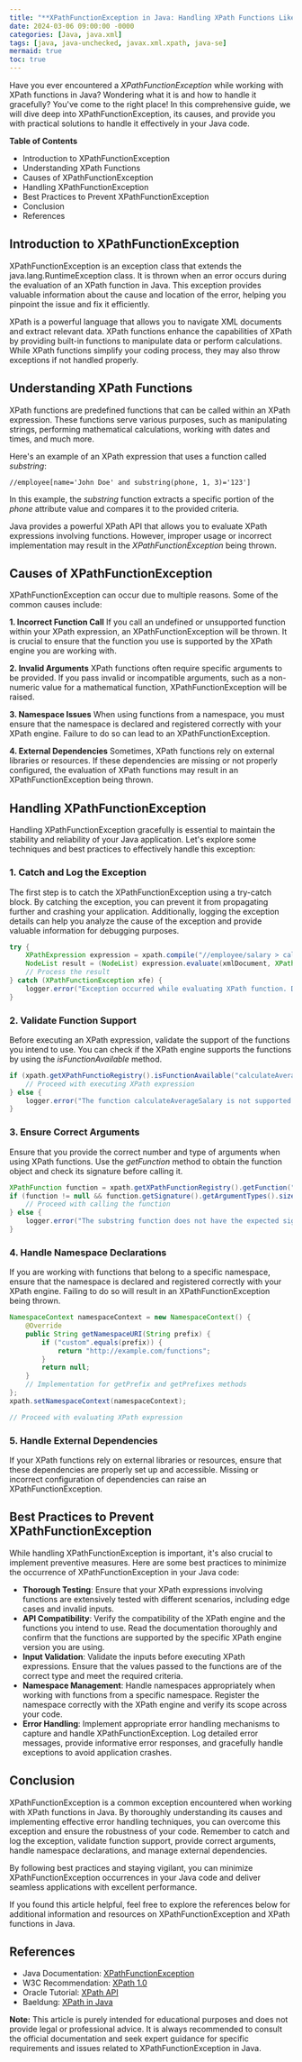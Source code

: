 ```yaml
---
title: "**XPathFunctionException in Java: Handling XPath Functions Like a Pro**"
date: 2024-03-06 09:00:00 -0000
categories: [Java, java.xml]
tags: [java, java-unchecked, javax.xml.xpath, java-se]
mermaid: true
toc: true
---
```



Have you ever encountered a *XPathFunctionException* while working with XPath functions in Java? Wondering what it is and how to handle it gracefully? You've come to the right place! In this comprehensive guide, we will dive deep into XPathFunctionException, its causes, and provide you with practical solutions to handle it effectively in your Java code.

**Table of Contents**
- Introduction to XPathFunctionException
- Understanding XPath Functions
- Causes of XPathFunctionException
- Handling XPathFunctionException
- Best Practices to Prevent XPathFunctionException
- Conclusion
- References

## Introduction to XPathFunctionException

XPathFunctionException is an exception class that extends the java.lang.RuntimeException class. It is thrown when an error occurs during the evaluation of an XPath function in Java. This exception provides valuable information about the cause and location of the error, helping you pinpoint the issue and fix it efficiently.

XPath is a powerful language that allows you to navigate XML documents and extract relevant data. XPath functions enhance the capabilities of XPath by providing built-in functions to manipulate data or perform calculations. While XPath functions simplify your coding process, they may also throw exceptions if not handled properly.

## Understanding XPath Functions

XPath functions are predefined functions that can be called within an XPath expression. These functions serve various purposes, such as manipulating strings, performing mathematical calculations, working with dates and times, and much more.

Here's an example of an XPath expression that uses a function called *substring*:

```
//employee[name='John Doe' and substring(phone, 1, 3)='123']
```

In this example, the *substring* function extracts a specific portion of the *phone* attribute value and compares it to the provided criteria.

Java provides a powerful XPath API that allows you to evaluate XPath expressions involving functions. However, improper usage or incorrect implementation may result in the *XPathFunctionException* being thrown.

## Causes of XPathFunctionException

XPathFunctionException can occur due to multiple reasons. Some of the common causes include:

**1. Incorrect Function Call**
If you call an undefined or unsupported function within your XPath expression, an XPathFunctionException will be thrown. It is crucial to ensure that the function you use is supported by the XPath engine you are working with.

**2. Invalid Arguments**
XPath functions often require specific arguments to be provided. If you pass invalid or incompatible arguments, such as a non-numeric value for a mathematical function, XPathFunctionException will be raised.

**3. Namespace Issues**
When using functions from a namespace, you must ensure that the namespace is declared and registered correctly with your XPath engine. Failure to do so can lead to an XPathFunctionException.

**4. External Dependencies**
Sometimes, XPath functions rely on external libraries or resources. If these dependencies are missing or not properly configured, the evaluation of XPath functions may result in an XPathFunctionException being thrown.

## Handling XPathFunctionException

Handling XPathFunctionException gracefully is essential to maintain the stability and reliability of your Java application. Let's explore some techniques and best practices to effectively handle this exception:

### 1. Catch and Log the Exception
The first step is to catch the XPathFunctionException using a try-catch block. By catching the exception, you can prevent it from propagating further and crashing your application. Additionally, logging the exception details can help you analyze the cause of the exception and provide valuable information for debugging purposes.

```java
try {
    XPathExpression expression = xpath.compile("//employee/salary > calculateAverageSalary()");
    NodeList result = (NodeList) expression.evaluate(xmlDocument, XPathConstants.NODESET);
    // Process the result
} catch (XPathFunctionException xfe) {
    logger.error("Exception occurred while evaluating XPath function. Details: {}", xfe.getMessage());
}
```

### 2. Validate Function Support
Before executing an XPath expression, validate the support of the functions you intend to use. You can check if the XPath engine supports the functions by using the *isFunctionAvailable* method.

```java
if (xpath.getXPathFunctioRegistry().isFunctionAvailable("calculateAverageSalary")) {
    // Proceed with executing XPath expression
} else {
    logger.error("The function calculateAverageSalary is not supported by the XPath engine.");
}
```

### 3. Ensure Correct Arguments
Ensure that you provide the correct number and type of arguments when using XPath functions. Use the *getFunction* method to obtain the function object and check its signature before calling it.

```java
XPathFunction function = xpath.getXPathFunctionRegistry().getFunction("substring");
if (function != null && function.getSignature().getArgumentTypes().size() == 3) {
    // Proceed with calling the function
} else {
    logger.error("The substring function does not have the expected signature.");
}
```

### 4. Handle Namespace Declarations
If you are working with functions that belong to a specific namespace, ensure that the namespace is declared and registered correctly with your XPath engine. Failing to do so will result in an XPathFunctionException being thrown.

```java
NamespaceContext namespaceContext = new NamespaceContext() {
    @Override
    public String getNamespaceURI(String prefix) {
        if ("custom".equals(prefix)) {
            return "http://example.com/functions";
        }
        return null;
    }
    // Implementation for getPrefix and getPrefixes methods
};
xpath.setNamespaceContext(namespaceContext);

// Proceed with evaluating XPath expression
```

### 5. Handle External Dependencies
If your XPath functions rely on external libraries or resources, ensure that these dependencies are properly set up and accessible. Missing or incorrect configuration of dependencies can raise an XPathFunctionException.

## Best Practices to Prevent XPathFunctionException

While handling XPathFunctionException is important, it's also crucial to implement preventive measures. Here are some best practices to minimize the occurrence of XPathFunctionException in your Java code:

- **Thorough Testing**: Ensure that your XPath expressions involving functions are extensively tested with different scenarios, including edge cases and invalid inputs.
- **API Compatibility**: Verify the compatibility of the XPath engine and the functions you intend to use. Read the documentation thoroughly and confirm that the functions are supported by the specific XPath engine version you are using.
- **Input Validation**: Validate the inputs before executing XPath expressions. Ensure that the values passed to the functions are of the correct type and meet the required criteria.
- **Namespace Management**: Handle namespaces appropriately when working with functions from a specific namespace. Register the namespace correctly with the XPath engine and verify its scope across your code.
- **Error Handling**: Implement appropriate error handling mechanisms to capture and handle XPathFunctionException. Log detailed error messages, provide informative error responses, and gracefully handle exceptions to avoid application crashes.

## Conclusion

XPathFunctionException is a common exception encountered when working with XPath functions in Java. By thoroughly understanding its causes and implementing effective error handling techniques, you can overcome this exception and ensure the robustness of your code. Remember to catch and log the exception, validate function support, provide correct arguments, handle namespace declarations, and manage external dependencies.

By following best practices and staying vigilant, you can minimize XPathFunctionException occurrences in your Java code and deliver seamless applications with excellent performance.

If you found this article helpful, feel free to explore the references below for additional information and resources on XPathFunctionException and XPath functions in Java.

## References
- Java Documentation: [XPathFunctionException](https://docs.oracle.com/en/java/javase/15/docs/api/java.xml/javax/xml/xpath/XPathFunctionException.html)
- W3C Recommendation: [XPath 1.0](https://www.w3.org/TR/xpath/)
- Oracle Tutorial: [XPath API](https://docs.oracle.com/javase/15/docs/api/javax/xml/xpath/package-summary.html)
- Baeldung: [XPath in Java](https://www.baeldung.com/java-xpath)

**Note:** This article is purely intended for educational purposes and does not provide legal or professional advice. It is always recommended to consult the official documentation and seek expert guidance for specific requirements and issues related to XPathFunctionException in Java.